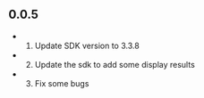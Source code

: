 ## 0.0.5

* 1. Update SDK version to 3.3.8
* 2. Update the sdk to add some display results
* 3. Fix some bugs
